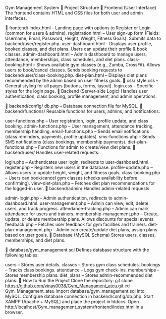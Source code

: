 Gym Management System
📂 Project Structure
📌 Frontend (User Interface)
The frontend contains HTML and CSS files for both user and admin interfaces.

📁 frontend/
index.html – Landing page with options to Register or Login (common for users & admins).
registration.html – User sign-up form (Fields: Username, Email, Password, Height, Weight, Fitness Goals). Submits data to backend/user/register.php.
user-dashboard.html – Displays user profile, booked classes, and diet plans. Users can update their profile & book classes.
admin-dashboard.html – Admin dashboard to manage users, attendance, memberships, class schedules, and diet plans.
class-booking.html – Shows available gym classes (e.g., Zumba, CrossFit). Allows users to book/cancel classes. Sends booking requests to backend/user/class-booking.php.
diet-plan.html – Displays diet plans recommended by the admin based on user fitness goals.
📁 css/
style.css – General styling for all pages (buttons, forms, layout).
login.css – Specific styles for the login page.
📌 Backend (Server-side Logic)
Handles user authentication, class booking, profile management, and admin operations.

📁 backend/config/
db.php – Database connection file for MySQL.
📁 backend/functions/
Reusable functions for users, admins, and notifications:

user-functions.php – User registration, login, profile update, and class booking.
admin-functions.php – User management, attendance tracking, membership handling.
email-functions.php – Sends email notifications (class reminders, payments, profile updates).
sms-functions.php – Sends SMS notifications (class bookings, membership payments).
diet-plan-functions.php – Functions for admin to create/view diet plans.
📁 backend/user/
Handles user-related requests:

login.php – Authenticates user login, redirects to user-dashboard.html.
register.php – Registers new users in the database.
profile-update.php – Allows users to update height, weight, and fitness goals.
class-booking.php – Users can book/cancel gym classes (checks availability before confirming).
view-diet-plan.php – Fetches diet plan recommendations for the logged-in user.
📁 backend/admin/
Handles admin-related requests:

admin-login.php – Admin authentication, redirects to admin-dashboard.html.
user-management.php – Admin can view, edit, delete users, and track progress.
attendance-tracking.php – Admin can mark attendance for users and trainers.
membership-management.php – Create, update, or delete membership plans. Allows discounts for special events.
feedback.php – Fetches user feedback for gym facilities and trainers.
diet-plan-management.php – Admin can create/update diet plans, assign plans based on user goals.
📌 Database (MySQL Schema)
Stores users, classes, memberships, and diet plans.

📁 database/gym_management.sql
Defines database structure with the following tables:

users – Stores user details.
classes – Stores gym class schedules.
bookings – Tracks class bookings.
attendance – Logs gym check-ins.
memberships – Stores membership plans.
diet_plans – Stores admin-recommended diet plans.
🚀 How to Run the Project
Clone the repository:
git clone https://github.com/vinay0038/Gym_Managament_ateu.git
cd Gym_Managament_ateu
Import database/gym_management.sql into MySQL.
Configure database connection in backend/config/db.php.
Start XAMPP (Apache + MySQL) and place the project in htdocs.
Open http://localhost/Gym_management_system/frontend/index.html in a browser.
